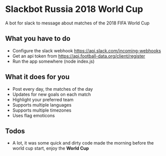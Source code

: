 # Slackbot Russia 2018 World Cup

A bot for slack to message about matches of the 2018 FIFA World Cup

## What you have to do
- Configure the slack webhook https://api.slack.com/incoming-webhooks
- Get an api token from https://api.football-data.org/client/register
- Run the app somewhere (node index.js)

## What it does for you
- Post every day, the matches of the day
- Updates for new goals on each match
- Highlight your preferred team
- Supports multiple languages
- Supports multiple timezones
- Uses flag emoticons

## Todos
- A lot, it was some quick and dirty code made the morning before the world cup start, enjoy the **World Cup**